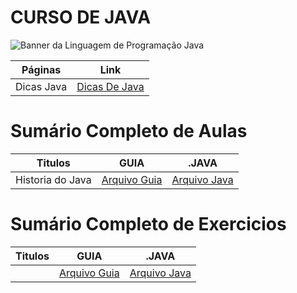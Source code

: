 # CURSO DE JAVA

<img src="https://miro.medium.com/v2/resize:fit:1140/1*olEe-YQm7qfpwa3iWOrTPw.jpeg" alt="Banner da Linguagem de Programação Java"></img>

| Páginas    | Link                                  |
| ---------- | ------------------------------------- |
| Dicas Java | [Dicas De Java](java.DICAS/README.md) |

# Sumário Completo de Aulas

| Titulos          | GUIA             | .JAVA                                                  |
| ---------------- | ---------------- | ------------------------------------------------------ |
| Historia do Java | [Arquivo Guia]() | [Arquivo Java](java.AULAS/aula.001/java.HISTORIA.yaml) |

# Sumário Completo de Exercicios
| Titulos | GUIA             | .JAVA            |
| ------- | ---------------- | ---------------- |
|         | [Arquivo Guia]() | [Arquivo Java]() |
